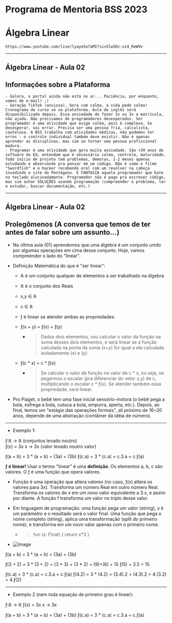 # Programa de Mentoria BSS 2023
# Álgebra Linear

```https://www.youtube.com/live/lyaye5a7aMI?si=5lwSDz-xz4_ReW9v```

___

## Álgebra Linear - Aula 02

## Informações sobre a Plataforma

```
- Galera, o portal ainda não está no ar... Paciência, por enquanto, vamos de e-mail! ;) 
- Geração TikTok (ansiosa), bora com calma, a vida pede calma! Cronograma do curso só na plataforma. Aula de inglês será disponibilizada depois. Essa ansiedade de fazer 2x ou 3x a matrícula, não ajuda. Não precisamos de programadores desesperados. Ser programador é uma atividade que exige calma, pois é complexa. Se desesperar, vai errar. Precisa ser uma pessoa fria, calculista, cautelosa. A BSS trabalha com atividades médicas, não podemos ter erros - o controle individual também deve existir. Não é apenas aprender as disciplinas, mas sim se tornar uma pessoa profissional madura. 
- Programar é uma atividade que gera muita ansiedade. São +39 anos de software do Ed, entendam que é necessário calma, controle, maturidade. Todo início de projeto tem problemas, demoras, 1-2 meses apenas estudando e observando pra pensar em um código. Não é como o filme "Swordfish" e o hacker recebendo oral com um revólver na cabeça invadindo o site do Pentágono. É FANTASIA aquele programador que bate no teclado alucinadamente. Programador não é pago pra escrever código, mas sim achar SOLUÇÔES usando programação (compreender o problema, ler e estudar, buscar documentação, etc.)  
```

___

## Álgebra Linear - Aula 02

## Prolegômenos (A conversa que temos de ter antes de falar sobre um assunto...)

- Na última aula (01) aprendemos que uma álgebra é um conjunto unido por algumas operações em cima desse conjunto. Hoje, vamos compreender o lado do "linear".
- Definição Matemática do que é "ser linear":

  - A é um conjunto qualquer de elementos a ser trabalhado na álgebra
  - ℝ é o conjunto dos Reais

  - x,y ∈ A
  - c ∈ ℝ

  - ƒ é linear se atender ambas as propriedades:
  - ƒ(x + y) = ƒ(x) + ƒ(y)
    - > Dados dois elementos, vou calcular o valor da função na soma desses dois elementos, e será linear se a função calculada na ponta da soma (x+y) for igual a ela calculada isoladamente (x) e (y).  
  - ƒ(c * x) = c * ƒ(x)
    - > Se calcular o valor da função no valor de c * x, ou seja, se pegarmos o escalar (pra diferenciar do vetor x,y) de c, multiplicando o escalar c * ƒ(x). Se atender também essa propriedade, será linear. 

- Pro Piaget, o bebê tem uma fase inicial sensório-motora (o bebê pega a bola, esfrega a bola, cutuca a bola, empurra, aperta, etc.). Depois, ao final, temos um "estágio das operações formais", ali próximo de 16~20 anos, depende de uma abstração (contâiner da idéia de número).  

___

- Exemplo 1:

ƒ:ℝ → ℝ (conjuntos levado noutro)      
  ƒ(x) = 3x
  x → 3x (valor levado noutro valor)

ƒ(a + b) = 3 * (a + b) = (3a) + (3b)
ƒ(c.a) = 3 * (c.a) = c.3.a = c.ƒ(a)

**ƒ é linear!** Usar o termo "linear" é uma **definição**. Os elementos a, b, c são valores. O ƒ é uma função que opera valores.

- Função é uma operação que altera valores (no caso, ƒ(x) altera os valores para 3x). Transforma um número Real em outro número Real. Transforma os valores de x em um novo valor equivalente a 3.x, e assim por diante. A função f transforma um valor no triplo desse valor.
- Em linguagem de programação: uma função pega um valor (string), x é um parâmetro e o resultado será o valor final. Uma função que pega o nome completo (string), aplica uma transformação (split do primeiro nome), e transforma em um novo valor apenas com o primeiro nome.
  - > fun (x: Float) { return x*3 } 

- ![image](https://github.com/danielmassita/2023-Mentoria-BSS/assets/111195175/cbcfb578-8221-45ac-ba4c-ebef7f666088)

ƒ(a + b) = 3 * (a + b) = (3a) + (3b)

ƒ(3 + 2) = 3 * (3 + 2) = (3 * 3) + (3 * 2) = (9)+(6) = 15
ƒ(5) = 3.5 = 15

ƒ(c.a) = 3 * (c.a) = c.3.a = c.ƒ(a)
ƒ(4.2) = 3 * (4.2) = (3.4).2 = (4.3).2 = 4.(3.2) = 4.ƒ(2)

___

- Exemplo 2 (nem toda equação de primeiro grau é linear):

ƒ:ℝ → ℝ      ƒ(x) = 3x
  x → 3x

ƒ(a + b) = 3 * (a + b) = (3a) + (3b)
ƒ(c.a) = 3 * (c.a) = c.3.a = c.ƒ(a)
